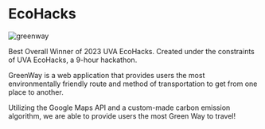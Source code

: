 # EcoHacks

![greenway](https://user-images.githubusercontent.com/76056263/232250200-eba5e0d9-2a9d-4606-97d8-375460bba481.png)

Best Overall Winner of 2023 UVA EcoHacks.
Created under the constraints of UVA EcoHacks, a 9-hour hackathon.

GreenWay is a web application that provides users the most environmentally friendly route and method of transportation to get from one place to another.

Utilizing the Google Maps API and a custom-made carbon emission algorithm, we are able to provide users the most Green Way to travel!
